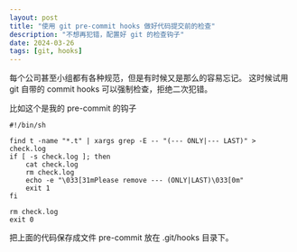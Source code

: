 ```yaml
---
layout: post
title: "使用 git pre-commit hooks 做好代码提交前的检查"
description: "不想再犯错，配置好 git 的检查钩子"
date: 2024-03-26
tags: [git, hooks]
---
```


每个公司甚至小组都有各种规范，但是有时候又是那么的容易忘记。
这时候试用 git 自带的 commit hooks 可以强制检查，拒绝二次犯错。

比如这个是我的 pre-commit 的钩子

```shell
#!/bin/sh

find t -name "*.t" | xargs grep -E -- "(--- ONLY|--- LAST)" > check.log
if [ -s check.log ]; then
    cat check.log
    rm check.log
    echo -e "\033[31mPlease remove --- (ONLY|LAST)\033[0m"
    exit 1
fi

rm check.log
exit 0
```

把上面的代码保存成文件 pre-commit 放在 .git/hooks 目录下。
